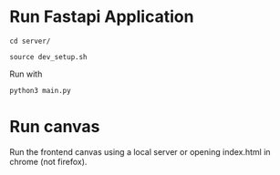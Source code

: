 # Run Fastapi Application

```
cd server/
```

```
source dev_setup.sh
```

Run with
```
python3 main.py
```

# Run canvas

Run the frontend canvas using a local server or opening index.html in chrome (not firefox).
